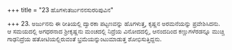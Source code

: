 +++
title = "23 ಹೊಗಳುತರ್ಜುನನಸುರರಿಪುವಿನ"

+++
23. ಅರ್ಜುನನು ಈ ರೀತಿಯಲ್ಲಿ ದ್ವಾರಕಾ ಪಟ್ಟಣವನ್ನು ಹೊಗಳುತ್ತ, ಕೃಷ್ಣನ ಅರಮನೆಯನ್ನು ಪ್ರವೇಶಿಸಿದನು. ಆ ಸಮಯದಲ್ಲಿ ಅಗಧರನಾದ ಶ್ರೀಕೃಷ್ಣನು ಮಂಚದಲ್ಲಿ ನಿದ್ರೆಯ ವಿನೋದದಲ್ಲಿ, ಆನಂದದಿಂದ ಕಣ್ಣುಗಳೆರಡನ್ನೂ ಮುಚ್ಚಿ ಗಾಢನಿದ್ರೆಯ ಹತೋಟಿಯಲ್ಲಿರುವಂತೆ ಭ್ರಮೆಯನ್ನುಂಟುಮಾಡುತ್ತ ಶೋಭಿಸುತ್ತಿದ್ದನು.